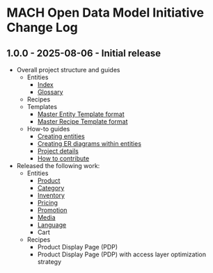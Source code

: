 # MACH Open Data Model Initiative Change Log

## 1.0.0 - 2025-08-06 - Initial release

- Overall project structure and guides
    - Entities
        - [Index](entities/readme.md)
        - [Glossary](entities/glossary.md)
    - Recipes
    - Templates
        - [Master Entity Template format](templates/master-entity-template.md)
        - [Master Recipe Template format](templates/master-recipe-template.md)
    - How-to guides
        - [Creating entities](templates/creating-canonical-data-models.md)
        - [Creating ER diagrams within entities](templates/creating-er-diagrams.md)
        - [Project details](README.md)
        - [How to contribute](CONTRIBUTING.md)
- Released the following work:
    - Entities
        - [Product](entities/product/product.md)
        - [Category](entities/product/category.md)
        - [Inventory](entities/inventory/inventory.md)
        - [Pricing](entities/pricing/pricing.md)
        - [Promotion](entities/promotion/promotion.md)
        - [Media](entities/utilities/media.md)
        - [Language](entities/utilities/language.md)
        - Cart
    - Recipes
        - Product Display Page (PDP)
        - Product Display Page (PDP) with access layer optimization strategy
